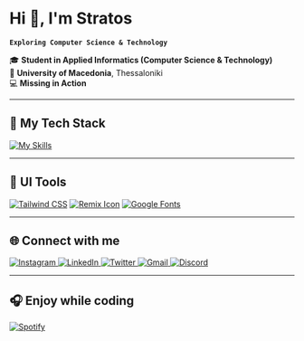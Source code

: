 # Hi 👋, I'm Stratos

**`Exploring Computer Science & Technology`**

🎓 **Student in Applied Informatics (Computer Science & Technology)**  
📍 **University of Macedonia**, Thessaloniki  
💻 **Missing in Action** 

---

## 🚀 My Tech Stack

[![My Skills](https://skillicons.dev/icons?i=c,java,python,html,css,javascript,php,mysql,blender)](https://skillicons.dev)

---

## 🎨 UI Tools

[![Tailwind CSS](https://img.shields.io/badge/Tailwind%20CSS-Color%20Generator-blue?logo=tailwindcss&logoColor=white)](https://uicolors.app/create)
[![Remix Icon](https://img.shields.io/badge/Remix%20Icon-Open%20Source%20Icons-lightgrey?logo=remixicon&logoColor=black)](https://remixicon.com)
[![Google Fonts](https://img.shields.io/badge/Google%20Fonts-Browse%20Fonts-4285F4?logo=googlefonts&logoColor=white)](https://fonts.google.com)

---

## 🌐 Connect with me

<a href="https://www.instagram.com/xatzhs.s/" target="blank">
  <img src="https://skillicons.dev/icons?i=instagram" alt="Instagram" />
</a>
<a href="https://www.linkedin.com/in/stratos-chatzimichail-2352a6331/" target="blank">
  <img src="https://skillicons.dev/icons?i=linkedin" alt="LinkedIn" />
</a>
<a href="https://x.com/StratosXatzhs" target="blank">
  <img src="https://skillicons.dev/icons?i=twitter" alt="Twitter" />
</a>
<a href="https://mail.google.com/mail/?view=cm&to=chatzimichailstratos@gmail.com" target="blank">
  <img src="https://skillicons.dev/icons?i=gmail" alt="Gmail" />
</a>
<a href="https://discord.com/users/566942684552495105" target="blank">
  <img src="https://skillicons.dev/icons?i=discord" alt="Discord" />
</a>

---

## 🎧 Enjoy while coding

[![Spotify](https://img.shields.io/badge/Spotify-Playlist-1DB954?logo=spotify&logoColor=white)](https://open.spotify.com/playlist/56YzMTJxRBPqICLkHnaEnK?si=0733db6655a14769)
